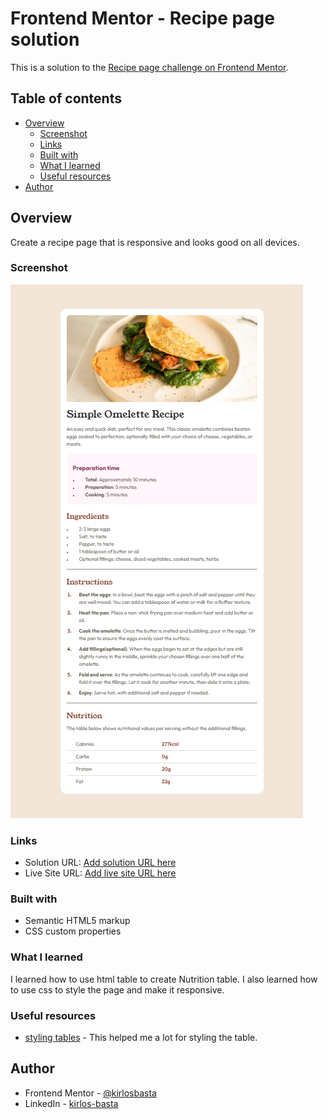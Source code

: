 # Frontend Mentor - Recipe page solution

This is a solution to the [Recipe page challenge on Frontend Mentor](https://www.frontendmentor.io/challenges/recipe-page-KiTsR8QQKm).

## Table of contents

- [Overview](#overview)
  - [Screenshot](#screenshot)
  - [Links](#links)
  - [Built with](#built-with)
  - [What I learned](#what-i-learned)
  - [Useful resources](#useful-resources)
- [Author](#author)

## Overview

Create a recipe page that is responsive and looks good on all devices.

### Screenshot

![](./assets/images/Screenshot%202024-11-02%20060306.png)

### Links

- Solution URL: [Add solution URL here](https://your-solution-url.com)
- Live Site URL: [Add live site URL here](https://your-live-site-url.com)

### Built with

- Semantic HTML5 markup
- CSS custom properties

### What I learned

I learned how to use html table to create Nutrition table. I also learned how to use css to style the page and make it responsive.

### Useful resources

- [styling tables](https://developer.mozilla.org/en-US/docs/Learn/CSS/Building_blocks/Styling_tables) - This helped me a lot for styling the table.

## Author

- Frontend Mentor - [@kirlosbasta](https://www.frontendmentor.io/profile/kirlosbasta)
- LinkedIn - [kirlos-basta](https://www.linkedin.com/in/kirlos-basta/)
